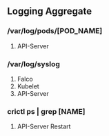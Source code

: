 ## Logging Aggregate

### /var/log/pods/[POD_NAME]
1) API-Server

### /var/log/syslog
1) Falco
2) Kubelet
3) API-Server

### crictl ps | grep [NAME]
1) API-Server Restart



